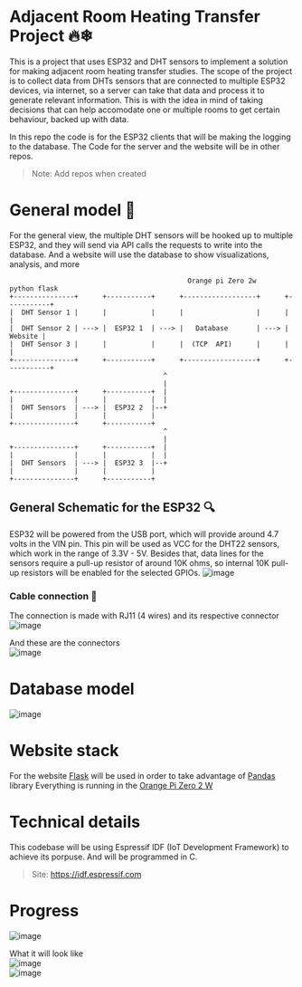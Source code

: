 
# Adjacent Room Heating Transfer Project 🔥❄

This is a project that uses ESP32 and DHT sensors to implement a solution for making adjacent room heating transfer studies. The scope of the project is to collect data from DHTs sensors that are connected to multiple ESP32 devices, via internet, so a server can take that data and process it to generate relevant information. This is with the idea in mind of taking decisions that can help accomodate one or multiple rooms to get certain behaviour, backed up with data.

In this repo the code is for the ESP32 clients that will be making the logging to the database. The Code for the server and the website will be in other repos.

> Note: Add repos when created

# General model 📡

For the general view, the multiple DHT sensors will be hooked up to multiple ESP32, and they will send via API calls the requests to write into the database. And a website will use the database to show visualizations, analysis, and more

```
                                            Orange pi Zero 2w        python flask
+---------------+      +-----------+      +------------------+      +-----------+
|  DHT Sensor 1 |      |           |      |                  |      |           |
|  DHT Sensor 2 | ---> |  ESP32 1  | ---> |   Database       | ---> |   Website |
|  DHT Sensor 3 |      |           |      |  (TCP  API)      |      |           |
+---------------+      +-----------+      +------------------+      +-----------+
                                      ^
                                      |
+---------------+      +-----------+  |
|               |      |           |  |
|  DHT Sensors  | ---> |  ESP32 2  |--+
|               |      |           |
+---------------+      +-----------+
                                      ^
                                      |
+---------------+      +-----------+  |
|               |      |           |  |
|  DHT Sensors  | ---> |  ESP32 3  |--+
|               |      |           |
+---------------+      +-----------+
```

## General Schematic for the ESP32 🔍
ESP32 will be powered from the USB port, which will provide around 4.7 volts in the VIN pin. 
This pin will be used as VCC for the DHT22 sensors, which work in the range of 3.3V - 5V.
Besides that, data lines for the sensors require a pull-up resistor of around 10K ohms, so internal 10K pull-up resistors will be enabled for the selected GPIOs.
![image](https://github.com/user-attachments/assets/6f7e28d9-e6cf-4632-b386-168e2b1ed50f)

### Cable connection 🔌
The connection is made with RJ11 (4 wires) and its respective connector
![image](https://github.com/user-attachments/assets/e40cfe30-0aad-4c02-83c6-c7f953bc4c49)

And these are the connectors </br>
![image](https://github.com/user-attachments/assets/f5b3d895-4a3d-44a1-939a-f83288e0adcf)

# Database model
![image](https://github.com/user-attachments/assets/620924e7-e06d-4f4d-b096-8ece9e5900c1)

# Website stack
For the website [Flask](https://flask.palletsprojects.com/en/stable/) will be used in order to take advantage of [Pandas](https://pandas.pydata.org/docs/) library 
Everything is running in the [Orange Pi Zero 2 W](http://www.orangepi.org/html/hardWare/computerAndMicrocontrollers/details/Orange-Pi-Zero-2W.html)

# Technical details 
This codebase will be using Espressif IDF (IoT Development Framework) to achieve its porpuse. And will be programmed in C. 
> Site: https://idf.espressif.com

# Progress

![image](https://github.com/user-attachments/assets/149fd469-4099-4532-9e72-374b8af31535)

What it will look like </br>
![image](https://github.com/user-attachments/assets/3c80a949-79f1-4bb9-9145-5525c41f1597)
</br>
![image](https://github.com/user-attachments/assets/c218b509-729a-4250-8523-7bb7195d3a52)





